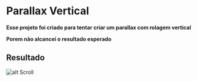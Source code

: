 # Parallax Vertical

**Esse projeto foi criado para tentar criar um parallax com rolagem vertical**

**Porem não alcancei o resultado esperado**

## Resultado
![alt Scroll]("https://media4.giphy.com/media/RiEcIMMTPsREbejiT8/giphy.gif")
